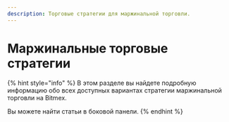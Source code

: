 ```yaml
---
description: Торговые стратегии для маржинальной торговли.
---
```


# Маржинальные торговые стратегии

{% hint style="info" %}
В этом разделе вы найдете подробную информацию обо всех доступных вариантах стратегии маржинальной торговли на Bitmex.

Вы можете найти статьи в боковой панели.
{% endhint %}

